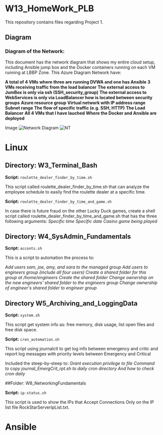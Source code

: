 # W13_HomeWork_PLB
This repository contains files regarding Project 1. 


## Diagram
### Diagram of the Network: 
This document has the network diagram that shows my entire cloud setup, including Ansible jump box and the Docker containers running on each VM running at LBBP Zone.
This Azure Diagram Network have:

 **A total of 4 VMs where three are running DVWA and one has Ansible**
 **3 VMs receiving traffic from the load balancer**
 **The external access to JumBox is only via ssh (SSH_security_group)**
 **The external access to WebServices is only via LoadBalancer how is located between security groups**
 **Azure resource group**
 **Virtual network with IP address range**
 **Subnet range**
 **The flow of specific traffic (e.g. SSH, HTTP)**
 **The Load Balancer**
 **All 4 VMs that I have lauched**
 **Where the Docker and Ansible are deployed**

Image
![Network Diagram](https://drive.google.com/file/d/1zOMtk5Cc_iDahrFoXzhI1Qnn4GDJwiKO/view?usp=sharing)
![NT](https://drive.google.com/file/d/1zOMtk5Cc_iDahrFoXzhI1Qnn4GDJwiKO/view)


# Linux
## Directory: W3_Terminal_Bash

**Script:** `roulette_dealer_finder_by_time.sh` 

This script called roulette_dealer_finder_by_time.sh that can analyze the employee schedule to easily find the roulette dealer at a specific time.


**Script:** `roulette_dealer_finder_by_time_and_game.sh` 

In case there is future fraud on the other Lucky Duck games, create a shell script called roulette_dealer_finder_by_time_and_game.sh that has the three following arguments:
 _Specific time_
 _Specific date_
 _Casino game being played_


## Directory: W4_SysAdmin_Fundamentals

**Script:** `acconts.sh`

This is a script to automation the process to:

_Add users sam, joe, amy, and sara to the managed group_ 
_Add users to engineers group (include all four users)_
_Create a shared folder for this group at /home/engineers_
_Create the shared folder_
_Change ownership on the new engineers' shared folder to the engineers group_
_Change ownership of engineer's shared folder to engineer group_

## Directory W5_Archiving_and_LoggingData

**Script:** `system.sh`

This script get system info as: free memory, disk usage, list open files and free disk space.


**Script:** `cron_automation.sh`

This script using journalctl to get log info between emergency and critic and report log messages with priority levels between Emergency and Critical

Included the steep-by-steep to:
_Grant execution privilege to file_
_Command to copy journal_EmergCrit_rpt.sh to daily cron directory_
_And how to check cron daily_


##Folder: W8_NetworkingFundamentals

**Script:** `ip-status.sh`

This script is used to show the IPs that Accept Connections Only on the IP list file RockStarServerIpList.txt.



# Ansible
